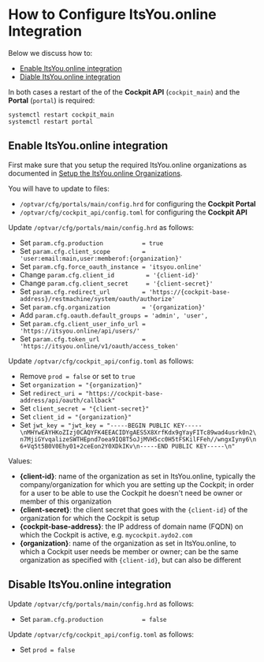 # How to Configure ItsYou.online Integration

Below we discuss how to:

- [Enable ItsYou.online integration](#enable)
- [Diable ItsYou.online integration](#disable)

In both cases a restart of the of the **Cockpit API** (`cockpit_main`) and the **Portal** (`portal`) is required:

```
systemctl restart cockpit_main
systemctl restart portal
```


<a id="enable"></a>
## Enable ItsYou.online integration

First make sure that you setup the required ItsYou.online organizations as documented in [Setup the ItsYou.online Organizations](Itsyou.online).

You will have to update to files:
- `/optvar/cfg/portals/main/config.hrd` for configuring the **Cockpit Portal**
- `/optvar/cfg/cockpit_api/config.toml` for configuring the **Cockpit API**

Update `/optvar/cfg/portals/main/config.hrd` as follows:

- Set `param.cfg.production           = true`
- Set `param.cfg.client_scope         = 'user:email:main,user:memberof:{organization}'`
- Set `param.cfg.force_oauth_instance = 'itsyou.online'`
- Change `param.cfg.client_id         = '{client-id}'`
- Change `param.cfg.client_secret     = '{client-secret}'`
- Set `param.cfg.redirect_url         = 'https://{cockpit-base-address}/restmachine/system/oauth/authorize'`
- Set `param.cfg.organization         = '{organization}'`
- Add `param.cfg.oauth.default_groups = 'admin', 'user',`
- Set `param.cfg.client_user_info_url = 'https://itsyou.online/api/users/'`
- Set `param.cfg.token_url            = 'https://itsyou.online/v1/oauth/access_token'`


Update `/optvar/cfg/cockpit_api/config.toml` as follows:

- Remove `prod = false` or set to `true`
- Set `organization = "{organization}"`
- Set `redirect_uri = "https://cockpit-base-address/api/oauth/callback"`
- Set `client_secret = "{client-secret}"`
- Set `client_id = "{organization}"`
- Set `jwt_key = "jwt_key = "-----BEGIN PUBLIC KEY-----\nMHYwEAYHKoZIzj0CAQYFK4EEACIDYgAES5X8XrfKdx9gYayFITc89wad4usrk0n2\n7MjiGYvqalizeSWTHEpnd7oea9IQ8T5oJjMVH5cc0H5tFSKilFFeh//wngxIyny6\n6+Vq5t5B0V0Ehy01+2ceEon2Y0XDkIKv\n-----END PUBLIC KEY-----\n"`


Values:

- **{client-id}**: name of the organization as set in ItsYou.online, typically the company/organization for which you are setting up the Cockpit; in order for a user to be able to use the Cockpit he doesn't need be owner or member of this organization
- **{client-secret}**: the client secret that goes with the `{client-id}` of the organization for which the Cockpit is setup
- **{cockpit-base-address}**: the IP address of domain name (FQDN) on which the Cockpit is active, e.g. `mycockpit.aydo2.com`
- **{organization}**: name of the organization as set in ItsYou.online, to which a Cockpit user needs be member or owner; can be the same organization as specified with `{client-id}`, but can also be different


<a id="disable"></a>
## Disable ItsYou.online integration

Update `/optvar/cfg/portals/main/config.hrd` as follows:

- Set `param.cfg.production           = false`

Update `/optvar/cfg/cockpit_api/config.toml` as follows:

- Set `prod = false`
